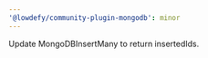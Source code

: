 ```yaml
---
'@lowdefy/community-plugin-mongodb': minor
---
```


Update MongoDBInsertMany to return insertedIds.

